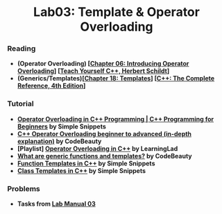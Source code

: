 <html>

<head>
</head>
  
<body>
  <h1 align="center">Lab03: Template & Operator Overloading</h1>
  
  <h3 id="reading">Reading</h3>
  <ul>
    <li><b>(Operator Overloading) [<a href="">Chapter 06: Introducing Operator Overloading</a>] [<a href="">Teach Yourself C++, Herbert Schildt</a>]</b></li>
    <li><b>(Generics/Templates)[<a href="">Chapter 18: Templates</a>] [<a href="">C++: The Complete Reference, 4th Edition</a>]</b></li>
    
    
  </ul>
      
  
  
  
  <h3 id="tutorial">Tutorial</h3>
  <ul>
    <li><b><a href="https://www.youtube.com/watch?v=BO2KagRMS3M&ab_channel=SimpleSnippets">Operator Overloading in C++ Programming | C++ Programming for Beginners</a> by Simple Snippets</b></li>
    <!--      -->
    <li><b><a href="https://www.youtube.com/watch?v=BnMnozsSPmw&t=929s&ab_channel=CodeBeauty">C++ Operator Overloading beginner to advanced (in-depth explanation)</a> by CodeBeauty</b></li>
    <!--      -->
    <li><b>[Playlist] <a href="https://www.youtube.com/playlist?list=PLfVsf4Bjg79BX6c6YIHFxEjGPUn1ToT_e">Operator Overloading in C++</a> by LearningLad</b></li>
    <!--      -->
    <li><b><a href="https://www.youtube.com/watch?v=qrJjFN4Igfw&ab_channel=CodeBeauty">What are generic functions and templates?</a> by CodeBeauty</b></li>
    <!--      -->
    <li><b><a href="https://www.youtube.com/watch?v=bP1ceQFbohM&t=628s&ab_channel=SimpleSnippets">Function Templates in C++</a> by Simple Snippets</b></li>
    <!--      -->
    <li><b><a href="https://www.youtube.com/watch?v=CWj7lLY2GLA&ab_channel=SimpleSnippets">Class Templates in C++</a> by Simple Snippets</b></li>
    
  </ul>
  
  
  
  <h3 id="problems">Problems</h3>
  <ul>
    <li><b>Tasks from <a href="https://github.com/mehedihasanbijoy/CSE225L/blob/main/Lab03/Lab03_Template_%26_Operator_Overloading.pdf">Lab Manual 03</a></b></li>
    
    
   
</body>
  
</html>
